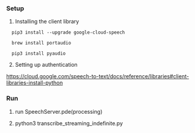 ### Setup
1. Installing the client library
```
  pip3 install --upgrade google-cloud-speech
  
  brew install portaudio
  
  pip3 install pyaudio
``` 

2. Setting up authentication

  https://cloud.google.com/speech-to-text/docs/reference/libraries#client-libraries-install-python


### Run
1. run SpeechServer.pde(processing)

2. python3 transcribe_streaming_indefinite.py

